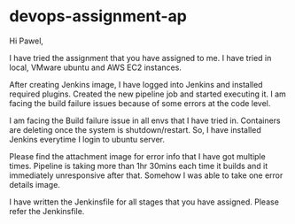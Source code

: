 # devops-assignment-ap

Hi Pawel,

I have tried the assignment that you have assigned to me.
I have tried in local, VMware ubuntu and AWS EC2 instances.

After creating Jenkins image, I have logged into Jenkins and installed required plugins.
Created the new pipeline job and started executing it.
I am facing the build failure issues because of some errors at the code level.

I am facing the Build failure issue in all envs that I have tried in.
Containers are deleting once the system is shutdown/restart.
So, I have installed Jenkins everytime I login to ubuntu server.

Please find the attachment image for error info that I have got multiple times.
Pipeline is taking more than 1hr 30mins each time it builds and it immediately unresponsive after that.
Somehow I was able to take one error details image.

I have written the Jenkinsfile for all stages that you have assigned. Please refer the Jenkinsfile.
